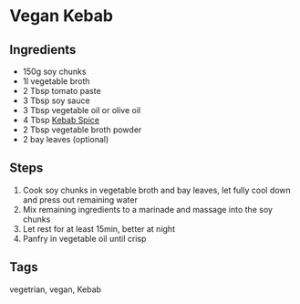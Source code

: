 # Vegan Kebab

## Ingredients

* 150g soy chunks
* 1l vegetable broth
* 2 Tbsp tomato paste
* 3 Tbsp soy sauce 
* 3 Tbsp vegetable oil or olive oil 
* 4 Tbsp [Kebab Spice](KebabSpice.md)
* 2 Tbsp vegetable broth powder 
* 2 bay leaves (optional)

## Steps

1. Cook soy chunks in vegetable broth and bay leaves, let fully cool down and press out remaining water
2. Mix remaining ingredients to a marinade and massage into the soy chunks 
3. Let rest for at least 15min, better at night
4. Panfry in vegetable oil until crisp

## Tags
vegetrian, vegan, Kebab
